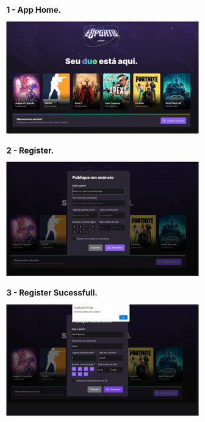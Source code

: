 ## 1 - App Home.

![Page home](https://github.com/itagabriel/nlw_mobile_web/blob/master/web_home.jpeg)

## 2 - Register.

![Page cadastro](https://github.com/itagabriel/nlw_mobile_web/blob/master/web_cadastro.jpeg)

## 3 - Register Sucessfull.

![Page sucessfull](https://github.com/itagabriel/nlw_mobile_web/blob/master/web_sucessfull.jpeg)

